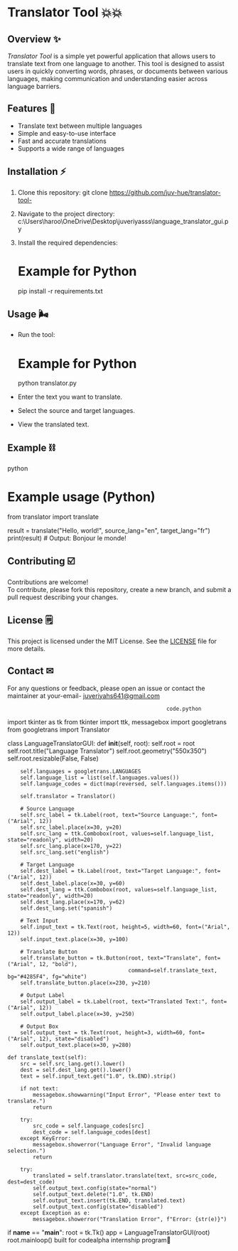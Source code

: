 # Translator Tool 💥💥


## Overview ✨

*Translator Tool* is a simple yet powerful application that allows users to translate text from one language to another.
This tool is designed to assist users in quickly converting words, phrases, or documents between various languages, making communication
and understanding easier across language barriers.

## Features 🌠

- Translate text between multiple languages
- Simple and easy-to-use interface
- Fast and accurate translations
- Supports a wide range of languages

## Installation ⚡

1. Clone this repository:
   git clone https://github.com/juv-hue/translator-tool-
   
1. Navigate to the project directory:
   c:\Users\haroo\OneDrive\Desktop\juveriyasss\language_translator_gui.py
   
2. Install the required dependencies:
   
   # Example for Python
   pip install -r requirements.txt
   

## Usage 🌬️

- Run the tool:
  
  # Example for Python
  python translator.py
  
- Enter the text you want to translate.
- Select the source and target languages.
- View the translated text.

## Example ⛓️

python
# Example usage (Python)
from translator import translate

result = translate("Hello, world!", source_lang="en", target_lang="fr")
print(result)  # Output: Bonjour le monde!


## Contributing ☑️

Contributions are welcome!  
To contribute, please fork this repository, create a new branch, and submit a pull request describing your changes.

## License 🗒️

This project is licensed under the MIT License. See the [LICENSE](LICENSE) file for more details.

## Contact ✉
For any questions or feedback, please open an issue or contact the maintainer at your-email- juveriyahs641@gmail.com

                                                      code.python


import tkinter as tk
from tkinter import ttk, messagebox
import googletrans
from googletrans import Translator

class LanguageTranslatorGUI:
    def __init__(self, root):
        self.root = root
        self.root.title("Language Translator")
        self.root.geometry("550x350")
        self.root.resizable(False, False)

        self.languages = googletrans.LANGUAGES
        self.language_list = list(self.languages.values())
        self.language_codes = dict(map(reversed, self.languages.items()))

        self.translator = Translator()

        # Source Language
        self.src_label = tk.Label(root, text="Source Language:", font=("Arial", 12))
        self.src_label.place(x=30, y=20)
        self.src_lang = ttk.Combobox(root, values=self.language_list, state="readonly", width=20)
        self.src_lang.place(x=170, y=22)
        self.src_lang.set("english")

        # Target Language
        self.dest_label = tk.Label(root, text="Target Language:", font=("Arial", 12))
        self.dest_label.place(x=30, y=60)
        self.dest_lang = ttk.Combobox(root, values=self.language_list, state="readonly", width=20)
        self.dest_lang.place(x=170, y=62)
        self.dest_lang.set("spanish")

        # Text Input
        self.input_text = tk.Text(root, height=5, width=60, font=("Arial", 12))
        self.input_text.place(x=30, y=100)

        # Translate Button
        self.translate_button = tk.Button(root, text="Translate", font=("Arial", 12, "bold"),
                                          command=self.translate_text, bg="#4285F4", fg="white")
        self.translate_button.place(x=230, y=210)

        # Output Label
        self.output_label = tk.Label(root, text="Translated Text:", font=("Arial", 12))
        self.output_label.place(x=30, y=250)

        # Output Box
        self.output_text = tk.Text(root, height=3, width=60, font=("Arial", 12), state="disabled")
        self.output_text.place(x=30, y=280)

    def translate_text(self):
        src = self.src_lang.get().lower()
        dest = self.dest_lang.get().lower()
        text = self.input_text.get("1.0", tk.END).strip()

        if not text:
            messagebox.showwarning("Input Error", "Please enter text to translate.")
            return

        try:
            src_code = self.language_codes[src]
            dest_code = self.language_codes[dest]
        except KeyError:
            messagebox.showerror("Language Error", "Invalid language selection.")
            return

        try:
            translated = self.translator.translate(text, src=src_code, dest=dest_code)
            self.output_text.config(state="normal")
            self.output_text.delete("1.0", tk.END)
            self.output_text.insert(tk.END, translated.text)
            self.output_text.config(state="disabled")
        except Exception as e:
            messagebox.showerror("Translation Error", f"Error: {str(e)}")

if __name__ == "__main__":
    root = tk.Tk()
    app = LanguageTranslatorGUI(root)
    root.mainloop()
built for codealpha internship program🩵
